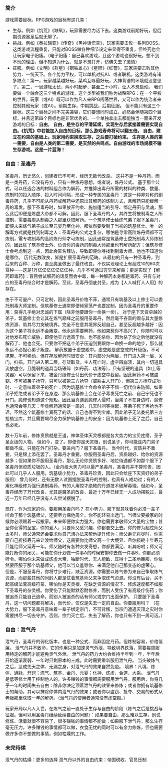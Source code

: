 ### 简介
游戏需要目标。RPG游戏的目标有这几类：
- 生存。例如《饥荒》《缺氧》，玩家需要尽力活下去。这类游戏前期好玩，但后期资源富足后就无聊了。
- 挑战。例如《泰拉瑞亚》《传奇》《黑神话悟空》，玩家需要击败一系列BOSS。这类游戏流程重复，只能对BOSS做各种细节设定来显得不重复，但终究也会让玩家电子阳痿。（电子阳痿：自己喜欢游戏，且这个游戏也很好玩，想不到不玩的理由，但不知道为什么、就是不想打开，仿佛失去了激情）
- 征服。例如《文明》《群星》《钢铁雄心》《星际》《红警》，玩家需要击败其他势力、一统天下。各个势力平权，可以单机对抗AI、或者联机。这类游戏有诸多缺点：第一，玩家越菜越好玩，菜鸡互啄最好玩，大神背谱的环境就没意思了。第二，一局游戏太长，两小时起步、甚至二十小时，让人不想启动。
我们要做一个融合这三个特点的游戏，这个类型被我们称为战略RPG：在一个平权的世界，玩家（或AI）既可以作为凡人来RPG闯荡世界，又可以作为统治者来控制其他玩家（或AI）。前期生存，中期挑战，后期征服。
但不能只有这三个目标。这三个目标之间不完美兼容，它们要想同时成立，必然会伴随第四个目标。并且这第四个目标也是非常优秀的、一个单独拿出去都能独当一面来开发游戏的目标：**自由**。
**自由，是生存的平滑延续，实现生存后紧接着需要实现自由。《饥荒》中若能加入自由的目标，那么游戏寿命将可以翻五倍。**
**自由，建立在约束的基础上。玩家用约束换取生存，之后要打破约束。**
**生存是人类的第一需要，自由是人类的第二需要，是天然的共鸣点。自由游戏的市场规模不输生存游戏。这是一片蓝海！**
### 自由：圣毒丹
圣毒丹，历史悠久，创建者已不可考，经历无数代改良。
这并不是一种丹药，而是一类丹药，它没有丹方，只有一种炼丹思想，或者说，炼丹公式。
基于那个公式，可以任选合法的材料组合作为解药，并推算出毒丹所需的材料的种类、数量、炼制时的投入顺序、投入时间间隔，形成一种专属的圣毒丹：这是一种非对称的剧毒丹药，几乎不可能从丹药或解药中还原出其解药的炼制方式，且解药只能缓解一周的毒发。服下圣毒丹时，如果放开约束、施加适当的引导、绑定丹田与灵魂，那么此后即便是炼虚大帝都不可解。因此，服下圣毒丹的人，其终生将被制毒之人所控制，需要每周从制毒之人那里获取解药。一个筑基修士给炼气弟子服下圣毒丹，即便未来炼气弟子成长至元婴乃至化神，都依然要受制于当初的筑基修士。唯一的解毒方式就是找到制毒之人：圣毒丹的公式之复杂，哪怕是寻常高阶炼丹师都不可炼制，需专攻制毒的高阶炼丹师才可炼制，因此通常是筑基修士委托制毒大师炼制的，因此除了筑基修士外、负责你的毒药的制毒大师那里也有解药配方；但筑基修士会考虑到这一点，因此会匿名拜访，导致即便你寻找到制毒大师、他也不知道你是哪位。
历代无数改良，皆是扩展圣毒丹的范畴。从最初的只有一种圣毒丹，到后来的百种、万种，直至魔圣做出了最终改良，不仅实现理论上有超过10的60次幂种——这是1万亿亿亿亿亿亿亿种，几乎不可通过穷举来解毒；更是实现了【解药即毒药】：盲目尝试解药的话反而会中毒，每一种解药本身都是毒药、只有与对应的圣毒丹结合时才是解药。至此，圣毒丹彻底封圣，成为【人人喊打人人用】的存在。

由于不可量产、只可定制，因此圣毒丹价格不菲，通常只有筑基及以上修士可以委托制毒大师定制。但筑基修士通常即便倾家荡产也要定制，因为圣毒丹的重要作用：获得几乎绝对忠诚的下属（除非他要跟你一命换一命）。
对于座下天资卓越的弟子，筑基修士会让其在炼气巅峰之前服用圣毒丹，然后毫不吝啬的赠与其大量修炼资源、助其尽力突破境界。完全不在意其境界反超自己，甚至反超越多越好：因为这个弟子将永远不会叛变。他永远需要解药，他如果惹你不高兴了、你随时可以对他发布死亡威胁，即便他实力远高于你、也不能杀你、因为杀了你之后他就没有解药了、他也会死。只要你不把这个弟子压迫到要跟你一命换一命的地步，那么就永远不必担心弟子叛变。
解药放置于虚空殿中。虚空殿是虚空戒的升级版，不可携带、不可移动，但在存放解药时很安全：其内部分为两层，开门进入第一层，关门，扫描，开门进入第二层，存货取货。主人死亡时，虚空殿崩溃，其内一切道具流放虚空，且脆弱的道具当场碾碎（如丹药、功法等），只有坚硬的道具（如上等灵器）可以保留下来、被金丹级修士付出代价于虚空中截留。因此解药不可被盗窃、不可被弟子抢夺，只可以被第三方抢夺（威胁主人开门），但第三方抢夺成功时、一定意味着弟子的死亡：因为筑基修士会命令弟子不惜一切代价来防御，如果弟子拒绝或者弟子不在身边、那么筑基修士会在弟子毒发死亡之前、自己宁死也不开门。魔修也知道这个规矩，因此当真遇到魔修入侵时，当弟子不在身边时，魔修也通常会等几天：毕竟解药通常是一周的，几天时间等得起，等弟子死了再抢也不迟，不然这个筑基修士真死了的话、自己也得不到宝库。因此弟子无法委托第三方抢劫宝库，并且需要竭尽全力保护筑基修士的安全：因为筑基修士死了之后，自己也必死。

数十万年前，修炼资质就是王道，神体圣体天灵根都是各大势力的宝贝疙瘩，圣子圣女级的人物。
但如今，变了。即便你是天灵根，别说圣子，你可能连内门弟子都做不成，只能在外门打杂。要进内门？服下圣毒丹。
当今时代，资质并不重要，只是锦上添花罢了。圣毒丹才重要。你服用圣毒丹后，资质越好、给你的资源越多；但如果你不服用圣毒丹，那么无论你资质多好、地位待遇都不如那个服下了圣毒丹但资质垃圾的人。（金丹级大势力可以量产圣毒丹，圣毒丹并不算珍贵，因此可以几乎人人服用。筑基级小势力，圣毒丹珍贵，因此只会给座下天资好的弟子服用）
曾几何时，还有无数人试图摆脱圣毒丹的控制，也真有人成功过；有的人用化神级修为强行遏制毒药，有的人用惊才绝艳的丹道技术破解毒理。但如今，圣毒丹经历了万代改良，尤其是魔圣的改良，最近十万年已经无一人成功摆脱过，最近一万年已经几乎没有人去尝试摆脱了。

现在，作为玩家的你，要服用圣毒丹吗？
在小势力，服下就意味着你必须一辈子听命于那个筑基师父，还要尽力保他周全。你不能轻易出远门。当师父要搬家的时候你必须跟着一起搬家。未来即便你实力强大，你也需要孝敬师父大量的宝物；甚至你获得的至宝，你的爱人，只要师父感兴趣、你都要交上去。你的修为超过师父太多时，师父通常还会要求你自己想办法来帮他提升修为；师父寿元将尽时，你需要自己折损寿元来让渡给师父，这需要你比师父高一个大境界、且你损耗十年寿元只能给师父延寿一年。师父随时有各种突发奇想，你都要满足、听其吩咐；师父可能打断你的闭关，可能在你计划做一件事A的时候安排你去做一件事B，你都必须听令。哪怕你未来做成炼虚大帝，独断时代、无人能敌、压得十二圣地臣服，你依然要臣服于那个筑基师父，他可以当众羞辱你、来满足他自己那变态的虚荣心。
但是，不服圣毒丹，你将寸步难行，缺乏资源。你需要以炼气修为来自己争取炼气资源，而那些其他的同龄人都是仗着筑基师父来争取炼气资源。你没有后台，买不起高级法宝高级符箓，哪怕你是天灵根、在缺乏资源的情况下、修炼速度都不如服下圣毒丹的杂灵根。你受伤了只能默默忍耐修养，而别人受伤了有高级疗伤药；你被追杀只能自己逃命，而别人被追杀的话有师父或宗门出面保护。
只要服下圣毒丹，这一切问题都将解决，而代价，仅仅是失去一定的自由。你要服用吗？
（在大势力，服下圣毒丹意味着一辈子绑定宗门，不可背叛，当宗门遭遇灭顶之灾时你需要拼尽一切去守护。否则，宗门灭亡后，失去了解药，你也只有不到一周可活。）
### 自由：泄气丹
泄气丹，圣毒丹的弱化版本，也是一种公式、而非固定丹药。但炼制容易，价格低廉。
泄气丹并不致命，它的作用只是加速灵气外泄、导致境界跌落，需要每周服用特定的解药才能避免灵气外泄。
泄气丹的药力大约会维持半年到一年，半年后开始逐渐衰弱、一年时只剩原本的三成。此时需要重新服用泄气丹。
当突破炼气之后，达成先天之体、无漏之身，对泄气丹的效果自然免疫。
境界：凡境、炼体、通脉、开窍；炼气、筑基、金丹、元婴；化神、炼虚、合道、大乘。
泄气丹是低等修士用于控制他人的，许多赚钱的事情都需要服用泄气丹。服用后，你将几乎一年的时间失去自由：除非你决定顶着泄气丹的效果来修炼；或者你拥有筑基修士的帮助，其可以抹除你体内泄气丹的效果；或者你以盗窃、抢夺、交易的形式从老板那里获取一年的解药。（泄气丹的使用者通常没有虚空殿。）

玩家开局以凡人入世，在炼气之前一直处于生存与自由的阶段（炼气之后是挑战与征服。但可以用圣毒丹继续延续自由的问题）：如果要自由，那么难以生存，别说修炼、活着就很不容易了，很多赚钱的事情都不能做；如果服下泄气丹，那么生存毫无压力，许多赚钱的事情都可以做，衣食无忧的同时可以有余力修炼，但也需要做许多你不想做的事情，例如枯燥的工作。
### 未完待续
泄气丹的枯燥：更多的选择
泄气丹以外的自由约束：帝国税收、官员压制